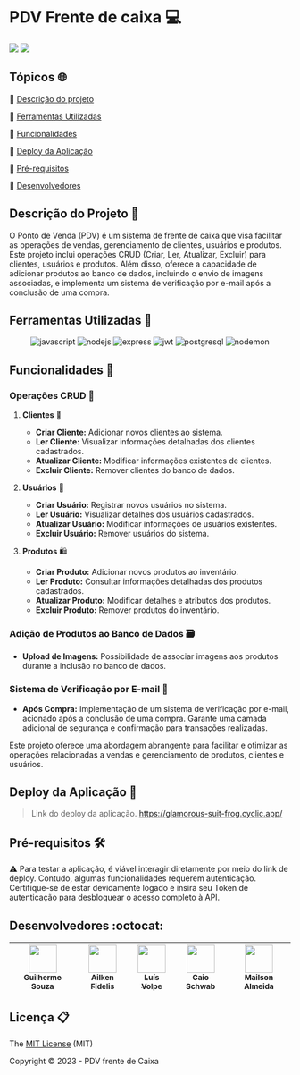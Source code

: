 <h1>PDV Frente de caixa 💻</h1> 

<p allign = center>
<img src = "https://img.shields.io/badge/status-concluído-green">
<img src = "https://img.shields.io/badge/licence-MIT-blue">
<p>

## Tópicos 🌐

:small_blue_diamond: [Descrição do projeto](#descrição-do-projeto)

:small_blue_diamond: [Ferramentas Utilizadas](#ferramentas-utilizadas)

:small_blue_diamond: [Funcionalidades](#funcionalidades)

:small_blue_diamond: [Deploy da Aplicação](#deploy-da-aplicação-dash)

:small_blue_diamond: [Pré-requisitos](#pré-requisitos)

:small_blue_diamond: [Desenvolvedores](#Desenvolvedores)

## Descrição do Projeto 📄
O Ponto de Venda (PDV) é um sistema de frente de caixa que visa facilitar as operações de vendas, gerenciamento de clientes, usuários e produtos. Este projeto inclui operações CRUD (Criar, Ler, Atualizar, Excluir) para clientes, usuários e produtos. Além disso, oferece a capacidade de adicionar produtos ao banco de dados, incluindo o envio de imagens associadas, e implementa um sistema de verificação por e-mail após a conclusão de uma compra.

## Ferramentas Utilizadas 🔧

<p align="center">
  <img title='JavaScript' alt='javascript' src='https://img.shields.io/badge/JavaScript-323330?style=for-the-badge&logo=javascript&logoColor=F7DF1E' />
 <img title='Node JS' alt='nodejs' src='https://img.shields.io/badge/Node%20js-339933?style=for-the-badge&logo=nodedotjs&logoColor=white' />
 <img title='Express' alt='express' src='https://img.shields.io/badge/Express%20js-000000?style=for-the-badge&logo=express&logoColor=white' />
 <img title='JsonWebToken' alt='jwt' src='https://img.shields.io/badge/JWT-000000?style=for-the-badge&logo=JSON%20web%20tokens&logoColor=white' />
 <img title='PostgreSQL' alt='postgresql' src='https://img.shields.io/badge/PostgreSQL-316192?style=for-the-badge&logo=postgresql&logoColor=white' />
 <img title='Nodemon' alt='nodemon' src='https://img.shields.io/badge/NODEMON-%23323330.svg?style=for-the-badge&logo=nodemon&logoColor=%BBDEAD' />
</p>


## Funcionalidades 🚀

### Operações CRUD 🔄

1. **Clientes** 🤝
   - **Criar Cliente:** Adicionar novos clientes ao sistema.
   - **Ler Cliente:** Visualizar informações detalhadas dos clientes cadastrados.
   - **Atualizar Cliente:** Modificar informações existentes de clientes.
   - **Excluir Cliente:** Remover clientes do banco de dados.

2. **Usuários** 👥
   - **Criar Usuário:** Registrar novos usuários no sistema.
   - **Ler Usuário:** Visualizar detalhes dos usuários cadastrados.
   - **Atualizar Usuário:** Modificar informações de usuários existentes.
   - **Excluir Usuário:** Remover usuários do sistema.

3. **Produtos** 🛍️
   - **Criar Produto:** Adicionar novos produtos ao inventário.
   - **Ler Produto:** Consultar informações detalhadas dos produtos cadastrados.
   - **Atualizar Produto:** Modificar detalhes e atributos dos produtos.
   - **Excluir Produto:** Remover produtos do inventário.

### Adição de Produtos ao Banco de Dados 🗃️

- **Upload de Imagens:** Possibilidade de associar imagens aos produtos durante a inclusão no banco de dados.

### Sistema de Verificação por E-mail 📧

- **Após Compra:** Implementação de um sistema de verificação por e-mail, acionado após a conclusão de uma compra. Garante uma camada adicional de segurança e confirmação para transações realizadas.

Este projeto oferece uma abordagem abrangente para facilitar e otimizar as operações relacionadas a vendas e gerenciamento de produtos, clientes e usuários.


## Deploy da Aplicação 🚀

> Link do deploy da aplicação. https://glamorous-suit-frog.cyclic.app/
 
## Pré-requisitos 🛠️

:warning: Para testar a aplicação, é viável interagir diretamente por meio do link de deploy. Contudo, algumas funcionalidades requerem autenticação. Certifique-se de estar devidamente logado e insira seu Token de autenticação para desbloquear o acesso completo à API.

## Desenvolvedores :octocat:

<div allign = center>

  | [<img src="https://avatars.githubusercontent.com/u/124008139?v=4" width=50><br><sub>Guilherme Souza</sub>](https://github.com/Guilhsouza) |  [<img src="https://avatars.githubusercontent.com/u/108162180?v=4" width=50><br><sub>Ailken Fidelis</sub>](https://github.com/Ailken) |  [<img src="https://avatars.githubusercontent.com/u/104277176?v=4" width=50><br><sub>Luís Volpe</sub>](https://github.com/LgVolpe) |  [<img src="https://avatars.githubusercontent.com/u/110779280?v=4" width=50><br><sub>Caio Schwab</sub>](https://github.com/CaioSchwab) | [<img src="https://avatars.githubusercontent.com/u/139506926?v=4" width=50><br><sub>Mailson Almeida</sub>](https://github.com/Mailson-Almeida)
| :---: | :---: | :---: | :---: | :---:

</div>

## Licença 📋

The [MIT License]() (MIT)

Copyright :copyright: 2023 - PDV frente de Caixa
